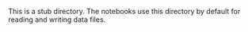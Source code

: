 This is a stub directory.  The notebooks use this directory by default for reading and writing data files.
